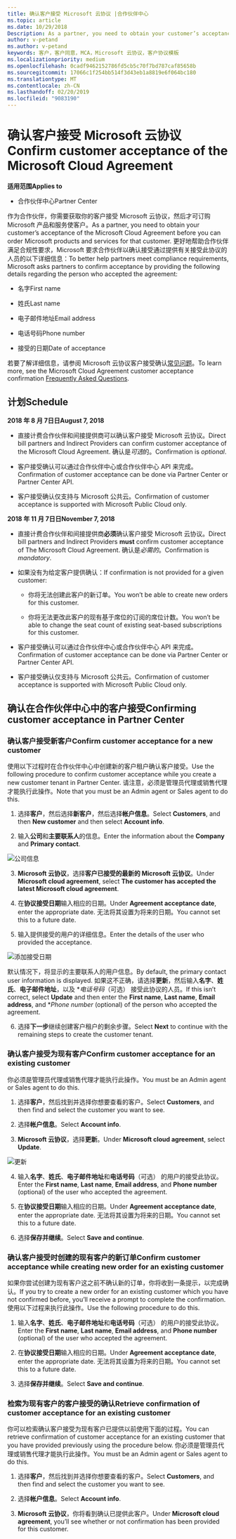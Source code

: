 ```yaml
---
title: 确认客户接受 Microsoft 云协议 |合作伙伴中心
ms.topic: article
ms.date: 10/29/2018
Description: As a partner, you need to obtain your customer’s acceptance of the Microsoft Cloud Agreement before you can order Microsoft products and services for that customer. To better help partners meet compliance requirements, Microsoft asks partners to confirm acceptance by providing certain details regarding the person who accepted the agreement.
author: v-petand
ms.author: v-petand
keywords: 客户，客户同意，MCA，Microsoft 云协议，客户协议模板
ms.localizationpriority: medium
ms.openlocfilehash: 0cadf9462152786fd5cb5c70f7bd787caf85658b
ms.sourcegitcommit: 17066c1f254bb514f3d43eb1a8819e6f064bc180
ms.translationtype: MT
ms.contentlocale: zh-CN
ms.lasthandoff: 02/20/2019
ms.locfileid: "9083190"
---
```

# <a name="confirm-customer-acceptance-of-the-microsoft-cloud-agreement"></a><span data-ttu-id="975bc-103">确认客户接受 Microsoft 云协议</span><span class="sxs-lookup"><span data-stu-id="975bc-103">Confirm customer acceptance of the Microsoft Cloud Agreement</span></span>

**<span data-ttu-id="975bc-104">适用范围</span><span class="sxs-lookup"><span data-stu-id="975bc-104">Applies to</span></span>**
-  <span data-ttu-id="975bc-105">合作伙伴中心</span><span class="sxs-lookup"><span data-stu-id="975bc-105">Partner Center</span></span>

<span data-ttu-id="975bc-106">作为合作伙伴，你需要获取你的客户接受 Microsoft 云协议，然后才可订购 Microsoft 产品和服务使客户。</span><span class="sxs-lookup"><span data-stu-id="975bc-106">As a partner, you need to obtain your customer’s acceptance of the Microsoft Cloud Agreement before you can order Microsoft products and services for that customer.</span></span> <span data-ttu-id="975bc-107">更好地帮助合作伙伴满足合规性要求，Microsoft 要求合作伙伴以确认接受通过提供有关接受此协议的人员的以下详细信息：</span><span class="sxs-lookup"><span data-stu-id="975bc-107">To better help partners meet compliance requirements, Microsoft asks partners to confirm acceptance by providing the following details regarding the person who accepted the agreement:</span></span> 

-   <span data-ttu-id="975bc-108">名字</span><span class="sxs-lookup"><span data-stu-id="975bc-108">First name</span></span>

-   <span data-ttu-id="975bc-109">姓氏</span><span class="sxs-lookup"><span data-stu-id="975bc-109">Last name</span></span>

-   <span data-ttu-id="975bc-110">电子邮件地址</span><span class="sxs-lookup"><span data-stu-id="975bc-110">Email address</span></span>

-   <span data-ttu-id="975bc-111">电话号码</span><span class="sxs-lookup"><span data-stu-id="975bc-111">Phone number</span></span>

-   <span data-ttu-id="975bc-112">接受的日期</span><span class="sxs-lookup"><span data-stu-id="975bc-112">Date of acceptance</span></span>

<span data-ttu-id="975bc-113">若要了解详细信息，请参阅 Microsoft 云协议客户接受确认[常见问题](https://docs.microsoft.com/en-us/partner-center/confirm-consent-faq)。</span><span class="sxs-lookup"><span data-stu-id="975bc-113">To learn more, see the Microsoft Cloud Agreement customer acceptance confirmation [Frequently Asked Questions](https://docs.microsoft.com/en-us/partner-center/confirm-consent-faq).</span></span>

## <a name="schedule"></a><span data-ttu-id="975bc-114">计划</span><span class="sxs-lookup"><span data-stu-id="975bc-114">Schedule</span></span>

**<span data-ttu-id="975bc-115">2018 年 8 月 7日日</span><span class="sxs-lookup"><span data-stu-id="975bc-115">August 7, 2018</span></span>**

-   <span data-ttu-id="975bc-116">直接计费合作伙伴和间接提供商可以确认客户接受 Microsoft 云协议。</span><span class="sxs-lookup"><span data-stu-id="975bc-116">Direct bill partners and Indirect Providers can confirm customer acceptance of the Microsoft Cloud Agreement.</span></span> <span data-ttu-id="975bc-117">确认是*可选*的。</span><span class="sxs-lookup"><span data-stu-id="975bc-117">Confirmation is *optional*.</span></span>

-   <span data-ttu-id="975bc-118">客户接受确认可以通过合作伙伴中心或合作伙伴中心 API 来完成。</span><span class="sxs-lookup"><span data-stu-id="975bc-118">Confirmation of customer acceptance can be done via Partner Center or Partner Center API.</span></span>

-   <span data-ttu-id="975bc-119">客户接受确认仅支持与 Microsoft 公共云。</span><span class="sxs-lookup"><span data-stu-id="975bc-119">Confirmation of customer acceptance is supported with Microsoft Public Cloud only.</span></span>


**<span data-ttu-id="975bc-120">2018 年 11 月 7日日</span><span class="sxs-lookup"><span data-stu-id="975bc-120">November 7, 2018</span></span>**

-   <span data-ttu-id="975bc-121">直接计费合作伙伴和间接提供商**必须**确认客户接受 Microsoft 云协议。</span><span class="sxs-lookup"><span data-stu-id="975bc-121">Direct bill partners and Indirect Providers **must** confirm customer acceptance of The Microsoft Cloud Agreement.</span></span> <span data-ttu-id="975bc-122">确认是*必需的*。</span><span class="sxs-lookup"><span data-stu-id="975bc-122">Confirmation is *mandatory*.</span></span>

-   <span data-ttu-id="975bc-123">如果没有为给定客户提供确认：</span><span class="sxs-lookup"><span data-stu-id="975bc-123">If confirmation is not provided for a given customer:</span></span>

    -   <span data-ttu-id="975bc-124">你将无法创建此客户的新订单。</span><span class="sxs-lookup"><span data-stu-id="975bc-124">You won’t be able to create new orders for this customer.</span></span>

    -   <span data-ttu-id="975bc-125">你将无法更改此客户的现有基于席位的订阅的席位计数。</span><span class="sxs-lookup"><span data-stu-id="975bc-125">You won’t be able to change the seat count of existing seat-based subscriptions for this customer.</span></span>

-   <span data-ttu-id="975bc-126">客户接受确认可以通过合作伙伴中心或合作伙伴中心 API 来完成。</span><span class="sxs-lookup"><span data-stu-id="975bc-126">Confirmation of customer acceptance can be done via Partner Center or Partner Center API.</span></span>

-   <span data-ttu-id="975bc-127">客户接受确认仅支持与 Microsoft 公共云。</span><span class="sxs-lookup"><span data-stu-id="975bc-127">Confirmation of customer acceptance is supported with Microsoft Public Cloud only.</span></span>


## <a name="confirming-customer-acceptance-in-partner-center"></a><span data-ttu-id="975bc-128">确认在合作伙伴中心中的客户接受</span><span class="sxs-lookup"><span data-stu-id="975bc-128">Confirming customer acceptance in Partner Center</span></span>

### <a name="confirm-customer-acceptance-for-a-new-customer"></a><span data-ttu-id="975bc-129">确认客户接受新客户</span><span class="sxs-lookup"><span data-stu-id="975bc-129">Confirm customer acceptance for a new customer</span></span>

<span data-ttu-id="975bc-130">使用以下过程时在合作伙伴中心中创建新的客户租户确认客户接受。</span><span class="sxs-lookup"><span data-stu-id="975bc-130">Use the following procedure to confirm customer acceptance while you create a new customer tenant in Partner Center.</span></span> <span data-ttu-id="975bc-131">请注意，必须是管理员代理或销售代理才能执行此操作。</span><span class="sxs-lookup"><span data-stu-id="975bc-131">Note that you must be an Admin agent or Sales agent to do this.</span></span>
 
1.  <span data-ttu-id="975bc-132">选择**客户**，然后选择**新客户**，然后选择**帐户信息**。</span><span class="sxs-lookup"><span data-stu-id="975bc-132">Select **Customers**, and then **New customer** and then select **Account info**.</span></span>

2.  <span data-ttu-id="975bc-133">输入**公司**和**主要联系人**的信息。</span><span class="sxs-lookup"><span data-stu-id="975bc-133">Enter the information about the **Company** and **Primary contact**.</span></span>

![公司信息](images/mca/mca1.png)

3.  <span data-ttu-id="975bc-135">**Microsoft 云协议**，选择**客户已接受的最新的 Microsoft 云协议**。</span><span class="sxs-lookup"><span data-stu-id="975bc-135">Under **Microsoft cloud agreement**, select **The customer has accepted the latest Microsoft cloud agreement**.</span></span> 

4.  <span data-ttu-id="975bc-136">在**协议接受日期**输入相应的日期。</span><span class="sxs-lookup"><span data-stu-id="975bc-136">Under **Agreement acceptance date**, enter the appropriate date.</span></span> <span data-ttu-id="975bc-137">无法将其设置为将来的日期。</span><span class="sxs-lookup"><span data-stu-id="975bc-137">You cannot set this to a future date.</span></span>

5.  <span data-ttu-id="975bc-138">输入提供接受的用户的详细信息。</span><span class="sxs-lookup"><span data-stu-id="975bc-138">Enter the details of the user who provided the acceptance.</span></span> 

![添加接受日期](images/mca/MCA3.png)

<span data-ttu-id="975bc-140">默认情况下，将显示的主要联系人的用户信息。</span><span class="sxs-lookup"><span data-stu-id="975bc-140">By default, the primary contact user information is displayed.</span></span> <span data-ttu-id="975bc-141">如果这不正确，请选择**更新**，然后输入**名字**、**姓氏**、**电子邮件地址**，以及 \**电话号码*（可选） 接受此协议的人员。</span><span class="sxs-lookup"><span data-stu-id="975bc-141">If this isn’t correct, select **Update** and then enter the **First name**, **Last name**, **Email address**, and \**Phone number* (optional) of the person who accepted the agreement.</span></span>

6.  <span data-ttu-id="975bc-142">选择**下一步**继续创建客户租户的剩余步骤。</span><span class="sxs-lookup"><span data-stu-id="975bc-142">Select **Next** to continue with the remaining steps to create the customer tenant.</span></span>

### <a name="confirm-customer-acceptance-for-an-existing-customer"></a><span data-ttu-id="975bc-143">确认客户接受为现有客户</span><span class="sxs-lookup"><span data-stu-id="975bc-143">Confirm customer acceptance for an existing customer</span></span>

<span data-ttu-id="975bc-144">你必须是管理员代理或销售代理才能执行此操作。</span><span class="sxs-lookup"><span data-stu-id="975bc-144">You must be an Admin agent or Sales agent to do this.</span></span> 

1.  <span data-ttu-id="975bc-145">选择**客户**，然后找到并选择你想要查看的客户。</span><span class="sxs-lookup"><span data-stu-id="975bc-145">Select **Customers**, and then find and select the customer you want to see.</span></span> 

2.  <span data-ttu-id="975bc-146">选择**帐户信息**。</span><span class="sxs-lookup"><span data-stu-id="975bc-146">Select **Account info**.</span></span>

3.  <span data-ttu-id="975bc-147">**Microsoft 云协议**，选择**更新**。</span><span class="sxs-lookup"><span data-stu-id="975bc-147">Under **Microsoft cloud agreement**, select **Update**.</span></span>

![更新](images/mca/mca4.png)

4.  <span data-ttu-id="975bc-149">输入**名字**、**姓氏**、**电子邮件地址**和**电话号码**（可选） 的用户的接受此协议。</span><span class="sxs-lookup"><span data-stu-id="975bc-149">Enter the **First name**, **Last name**, **Email address**, and **Phone number** (optional) of the user who accepted the agreement.</span></span>

5.  <span data-ttu-id="975bc-150">在**协议接受日期**输入相应的日期。</span><span class="sxs-lookup"><span data-stu-id="975bc-150">Under **Agreement acceptance date**, enter the appropriate date.</span></span> <span data-ttu-id="975bc-151">无法将其设置为将来的日期。</span><span class="sxs-lookup"><span data-stu-id="975bc-151">You cannot set this to a future date.</span></span>

6.  <span data-ttu-id="975bc-152">选择**保存并继续**。</span><span class="sxs-lookup"><span data-stu-id="975bc-152">Select **Save and continue**.</span></span>

### <a name="confirm-customer-acceptance-while-creating-new-order-for-an-existing-customer"></a><span data-ttu-id="975bc-153">确认客户接受时创建的现有客户的新订单</span><span class="sxs-lookup"><span data-stu-id="975bc-153">Confirm customer acceptance while creating new order for an existing customer</span></span>

<span data-ttu-id="975bc-154">如果你尝试创建为现有客户这之前不确认新的订单，你将收到一条提示，以完成确认。</span><span class="sxs-lookup"><span data-stu-id="975bc-154">If you try to create a new order for an existing customer which you have not confirmed before, you’ll receive a prompt to complete the confirmation.</span></span> <span data-ttu-id="975bc-155">使用以下过程来执行此操作。</span><span class="sxs-lookup"><span data-stu-id="975bc-155">Use the following procedure to do this.</span></span> 

1.  <span data-ttu-id="975bc-156">输入**名字**、**姓氏**、**电子邮件地址**和**电话号码**（可选） 的用户的接受此协议。</span><span class="sxs-lookup"><span data-stu-id="975bc-156">Enter the **First name**, **Last name**, **Email address**, and **Phone number** (optional) of the user who accepted the agreement.</span></span>

2.  <span data-ttu-id="975bc-157">在**协议接受日期**输入相应的日期。</span><span class="sxs-lookup"><span data-stu-id="975bc-157">Under **Agreement acceptance date**, enter the appropriate date.</span></span> <span data-ttu-id="975bc-158">无法将其设置为将来的日期。</span><span class="sxs-lookup"><span data-stu-id="975bc-158">You cannot set this to a future date.</span></span>

3.  <span data-ttu-id="975bc-159">选择**保存并继续**。</span><span class="sxs-lookup"><span data-stu-id="975bc-159">Select **Save and continue**.</span></span>


### <a name="retrieve-confirmation-of-customer-acceptance-for-an-existing-customer"></a><span data-ttu-id="975bc-160">检索为现有客户的客户接受的确认</span><span class="sxs-lookup"><span data-stu-id="975bc-160">Retrieve confirmation of customer acceptance for an existing customer</span></span>

<span data-ttu-id="975bc-161">你可以检索确认客户接受为现有客户已提供以前使用下面的过程。</span><span class="sxs-lookup"><span data-stu-id="975bc-161">You can retrieve confirmation of customer acceptance for an existing customer that you have provided previously using the procedure below.</span></span> <span data-ttu-id="975bc-162">你必须是管理员代理或销售代理才能执行此操作。</span><span class="sxs-lookup"><span data-stu-id="975bc-162">You must be an Admin agent or Sales agent to do this.</span></span> 

1.  <span data-ttu-id="975bc-163">选择**客户**，然后找到并选择你想要查看的客户。</span><span class="sxs-lookup"><span data-stu-id="975bc-163">Select **Customers**, and then find and select the customer you want to see.</span></span> 

2.  <span data-ttu-id="975bc-164">选择**帐户信息**。</span><span class="sxs-lookup"><span data-stu-id="975bc-164">Select **Account info**.</span></span>

3.  <span data-ttu-id="975bc-165">**Microsoft 云协议**，你将看到确认已提供此客户。</span><span class="sxs-lookup"><span data-stu-id="975bc-165">Under **Microsoft cloud agreement**, you’ll see whether or not confirmation has been provided for this customer.</span></span>

